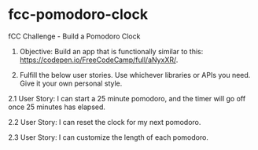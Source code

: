 # fcc-pomodoro-clock
fCC Challenge - Build a Pomodoro Clock

1. Objective: Build an app that is functionally similar to this: https://codepen.io/FreeCodeCamp/full/aNyxXR/.

2. Fulfill the below user stories. Use whichever libraries or APIs you need. Give it your own personal style.

  2.1 User Story: I can start a 25 minute pomodoro, and the timer will go off once 25 minutes has elapsed.
  
  2.2 User Story: I can reset the clock for my next pomodoro.
  
  2.3 User Story: I can customize the length of each pomodoro.
